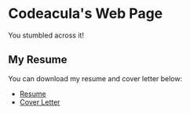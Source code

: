 # Codeacula's Web Page

You stumbled across it!

## My Resume

You can download my resume and cover letter below:

* [Resume](./Resume.pdf)
* [Cover Letter](./Cover%20Letter.pdf)
